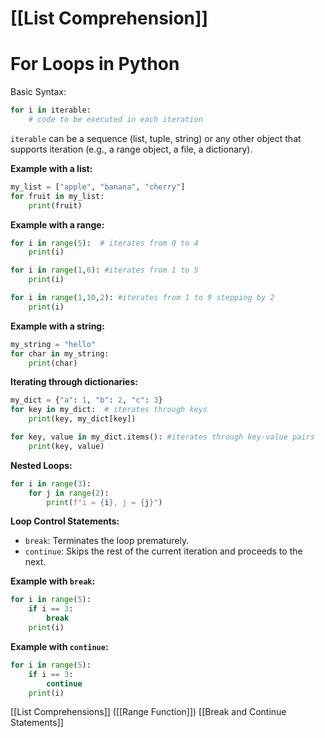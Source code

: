 # [[List Comprehension]]
# For Loops in Python

Basic Syntax:

```python
for i in iterable:
    # code to be executed in each iteration
```

`iterable` can be a sequence (list, tuple, string) or any other object that supports iteration (e.g., a range object, a file, a dictionary).


**Example with a list:**

```python
my_list = ["apple", "banana", "cherry"]
for fruit in my_list:
    print(fruit)
```

**Example with a range:**

```python
for i in range(5):  # iterates from 0 to 4
    print(i)

for i in range(1,6): #iterates from 1 to 5
    print(i)

for i in range(1,10,2): #iterates from 1 to 9 stepping by 2
    print(i)

```

**Example with a string:**

```python
my_string = "hello"
for char in my_string:
    print(char)
```

**Iterating through dictionaries:**

```python
my_dict = {"a": 1, "b": 2, "c": 3}
for key in my_dict:  # iterates through keys
    print(key, my_dict[key])

for key, value in my_dict.items(): #iterates through key-value pairs
    print(key, value)
```

**Nested Loops:**

```python
for i in range(3):
    for j in range(2):
        print(f"i = {i}, j = {j}")
```

**Loop Control Statements:**

* `break`:  Terminates the loop prematurely.
* `continue`: Skips the rest of the current iteration and proceeds to the next.


**Example with `break`:**

```python
for i in range(5):
    if i == 3:
        break
    print(i)
```

**Example with `continue`:**

```python
for i in range(5):
    if i == 3:
        continue
    print(i)
```

[[List Comprehensions]]  ([[Range Function]]) [[Break and Continue Statements]]

